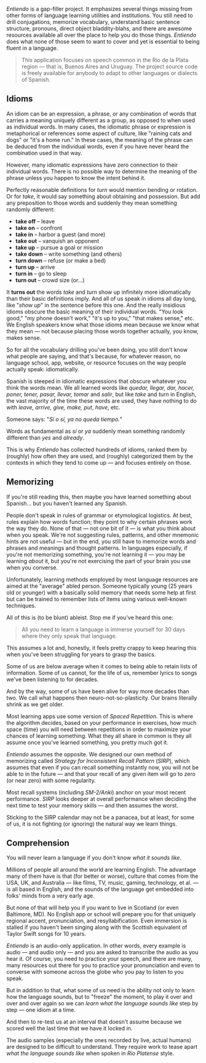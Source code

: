 *Entiendo* is a gap-filler project. It emphasizes several things missing from other forms of language learning utilities and institutions. You still need to drill conjugations, memorize vocabulary, understand basic sentence structure, pronouns, direct object bladdity-blahs, and there are awesome resources available all over the place to help you do those things. *Entiendo* does what none of those seem to want to cover and yet is essential to being fluent in a language.

> This application focuses on speech common in the Rio de la Plata region — that is, Buenos Aires and Uruguay. The project source code is freely available for anybody to adapt to other languages or dialects of Spanish.

## Idioms

An idiom can be an expression, a phrase, or any combination of words that carries a meaning uniquely different as a group, as opposed to when used as individual words. In many cases, the idiomatic phrase or expression is metaphorical or references some aspect of culture, like "raining cats and dogs" or "it's a home run." In these cases, the meaning of the phrase can be deduced from the individual words, even if you have never heard the combination used in that way.

However, many idiomatic expressions have zero connection to their individual words. There is no possible way to determine the meaning of the phrase unless you happen to know the intent behind it.

Perfectly reasonable definitions for *turn* would mention bending or rotation. Or for *take*, it would say something about obtaining and possession. But add any preposition to those words and suddenly they mean something randomly different:

- **take off** – leave  
- **take on** – confront  
- **take in** – harbor a guest (and more)  
- **take out** – vanquish an opponent  
- **take up** – pursue a goal or mission  
- **take down** – write something (and others)  
- **turn down** – refuse (or make a bed)  
- **turn up** – arrive  
- **turn in** – go to sleep  
- **turn out** – crowd size (or...)

It **turns out** the words *take* and *turn* show up infinitely more idiomatically than their basic definitions imply. And all of us speak in idioms all day long, like "*show up*" in the sentence before this one. And the really insidious idioms obscure the basic meaning of their individual words. "You look good," "my phone doesn't work," "it's up to you," "that makes sense," etc. We English speakers know what those idioms mean because we know what they mean — not because placing those words together actually, you know, makes sense.

So for all the vocabulary drilling you've been doing, you still don't know what people are saying, and that's because, for whatever reason, no language school, app, website, or resource focuses on the way people actually speak: idiomatically.

Spanish is steeped in idiomatic expressions that obscure whatever you think the words mean. We all learned words like *quedar, llegar, dar, hacer, poner, tener, pasar, llevar, tomar* and *salir*, but like *take* and *turn* in English, the vast majority of the time these words are used, they have nothing to do with *leave, arrive, give, make, put*, *have*, etc.

Someone says: "*Sí o sí, ya no queda tiempo.*"

Words as fundamental as *sí* or *ya* suddenly mean something randomly different than *yes* and *already*.

This is why *Entiendo* has collected hundreds of idioms, ranked them by (roughly) how often they are used, and (roughly) categorized them by the contexts in which they tend to come up — and focuses entirely on those.

## Memorizing

If you're still reading this, then maybe you have learned something about Spanish... but you haven't learned any Spanish.

People don't speak in rules of grammar or etymological logistics. At best, rules explain how words function; they point to why certain phrases work the way they do. None of that — not one bit of it — is what you think about when you speak. We're not suggesting rules, patterns, and other mnemonic hints are not useful — but in the end, you still have to memorize words and phrases and meanings and thought patterns. In languages especially, if you're not memorizing something, you're not learning it — you may be learning *about* it, but you're not exercising the part of your brain you use when you converse.

Unfortunately, learning methods employed by most language resources are aimed at the "average" abled person. Someone typically young (25 years old or younger) with a basically solid memory that needs some help at first but can be trained to remember lists of items using various well-known techniques.

All of this is (to be blunt) ableist. Stop me if you've heard this one:

> All you need to learn a language is immerse yourself for 30 days where they only speak that language.

This assumes a lot and, honestly, it feels pretty crappy to keep hearing this when you've been struggling for years to grasp the basics.

Some of us are below average when it comes to being able to retain lists of information. Some of us cannot, for the life of us, remember lyrics to songs we've been listening to for decades.

And by the way, some of us have been alive for way more decades than two. We call what happens then neuro-not-so-plasticity. Our brains literally shrink as we get older.

Most learning apps use some version of *Spaced Repetition*. This is where the algorithm decides, based on your performance in exercises, how much space (time) you will need between repetitions in order to maximize your chances of learning something. What they all share in common is they all assume once you've learned something, you pretty much got it.

*Entiendo* assumes the opposite. We designed our own method of memorizing called *Strategy for Inconsistent Recall Pattern* (*SIRP*), which assumes that even if you can recall something instantly now, you will not be able to in the future — and that your recall of any given item will go to zero (or near zero) with some regularity.

Most recall systems (including *SM-2/Anki*) anchor on your most recent performance. *SIRP* looks deeper at overall performance when deciding the next time to test your memory skills — and then assumes the worst.

Sticking to the SIRP calendar may not be a panacea, but at least, for some of us, it is not fighting (or ignoring) the natural way we learn things.

## Comprehension

You will never learn a language if you don't know *what it sounds like*.

Millions of people all around the world are learning English. The advantage many of them have is that (for better or worse), culture that comes from the USA, UK, and Australia — like films, TV, music, gaming, technology, et al. — is all based in English, and the sounds of the language get embedded into folks' minds from a very early age.

But none of that will help you if you want to live in Scotland (or even Baltimore, MD). No English app or school will prepare you for that uniquely regional accent, pronunciation, and resyllabification. Even immersion is stalled if you haven't been singing along with the Scottish equivalent of Taylor Swift songs for 10 years.

*Entiendo* is an audio-only application. In other words, every example is audio — and audio only — and you are asked to transcribe the audio as you hear it. Of course, you need to practice your speech, and there are many, many resources out there for you to practice your pronunciation and even to converse with someone across the globe who you pay to listen to you speak.

But in addition to that, what some of us need is the ability not only to learn how the language sounds, but to "freeze" the moment, to play it over and over and over again so we can *learn what the language sounds like* step by step — one idiom at a time.

And then to re-test us at an interval that doesn't assume because we scored well the last time that we have it locked in.

The audio samples (especially the ones recorded by live, actual humans) are designed to be difficult to understand. They require work to tease apart *what the language sounds like* when spoken in *Rio Platense* style.
